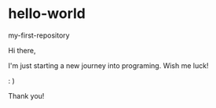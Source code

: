# hello-world
my-first-repository

Hi there,

I'm just starting a new journey into programing. Wish me luck! 

: )

Thank you!
